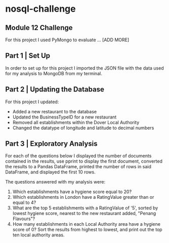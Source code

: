 # nosql-challenge
## Module 12 Challenge
For this project I used PyMongo to evaluate ... [ADD MORE]

## Part 1 | Set Up
In order to set up for this project I imported the JSON file with the data used for my analysis to MongoDB from my terminal. 

## Part 2 | Updating the Database
For this project I updated:

- Added a new restaurant to the database
- Updated the BusinessTypeID for a new restaurant
- Removed all establishments within the Dover Local Authority
- Changed the datatype of longitude and latitude to decimal numbers

## Part 3 | Exploratory Analysis
For each of the questions below I displayed the number of documents contained in the results, use pprint to display the first document, converted the results to a Pandas DataFrame, printed the number of rows in said DataFrame, and displayed the first 10 rows.

The questions answered with my analysis were:

1. Which establishments have a hygiene score equal to 20?
2. Which establishments in London have a RatingValue greater than or equal to 4?
3. What are the top 5 establishments with a RatingValue of '5', sorted by lowest hygiene score, nearest to the new restaurant added, "Penang Flavours"?
4. How many establishments in each Local Authority area have a hygiene score of 0? Sort the results from highest to lowest, and print out the top ten local authority areas.


